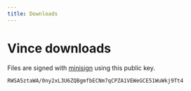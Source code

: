 ```yaml
---
title: Downloads
---
```


# Vince downloads

Files are signed with [minisign](https://jedisct1.github.io/minisign/) using this
public key.

```
RWSA5ztaWA/0ny2xL3U6ZQBgmfbECNm7qCPZA1VEWeGCE51WuWkj9Tt4
```

<!--@include: ./downloads-table.md-->
